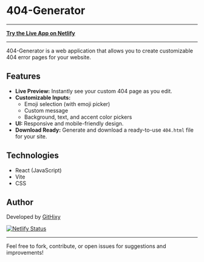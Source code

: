 # 404-Generator

---

**[Try the Live App on Netlify](https://404-generator.netlify.app)**

---

404-Generator is a web application that allows you to create customizable 404 error pages for your website.

## Features
- **Live Preview:** Instantly see your custom 404 page as you edit.
- **Customizable Inputs:**
  - Emoji selection (with emoji picker)
  - Custom message
  - Background, text, and accent color pickers
- **UI:** Responsive and mobile-friendly design.
- **Download Ready:** Generate and download a ready-to-use `404.html` file for your site.

## Technologies
- React (JavaScript)
- Vite
- CSS 

## Author
Developed by [GitHixy](https://github.com/GitHixy)

[![Netlify Status](https://api.netlify.com/api/v1/badges/02f9673b-3c5e-4774-ae97-e322bd9e638e/deploy-status)](https://app.netlify.com/projects/sparkly-donut-e8e68f/deploys)

---
Feel free to fork, contribute, or open issues for suggestions and improvements!
